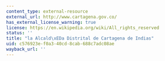 ```yaml
---
content_type: external-resource
external_url: http://www.cartagena.gov.co/
has_external_license_warning: true
license: https://en.wikipedia.org/wiki/All_rights_reserved
status: ''
title: "la Alcald\xEDa Distrital de Cartagena de Indias"
uid: c576923e-f0a3-40cd-8cab-688c7adc08ae
wayback_url: ''
---
```

